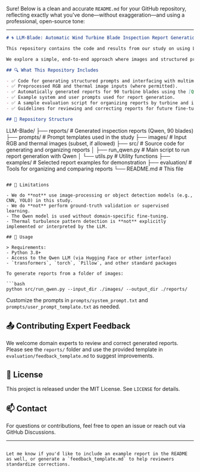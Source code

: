 Sure! Below is a clean and accurate `README.md` for your GitHub repository, reflecting exactly what you've done—without exaggeration—and using a professional, open-source tone:

---

```markdown
# 🌀 LLM-Blade: Automatic Wind Turbine Blade Inspection Report Generation

This repository contains the code and results from our study on using Large Language Models (LLMs) to automatically generate wind turbine blade inspection reports directly from RGB (visual) and thermal images.

We explore a simple, end-to-end approach where images and structured prompts are passed to multimodal LLMs to generate human-readable inspection summaries.

## 🔍 What This Repository Includes

- ✅ Code for generating structured prompts and interfacing with multimodal LLMs.
- ✅ Preprocessed RGB and thermal image inputs (where permitted).
- ✅ Automatically generated reports for 90 turbine blades using the [Qwen LLM](https://huggingface.co/Qwen).
- ✅ Example system and user prompts used for report generation.
- ✅ A sample evaluation script for organizing reports by turbine and image metadata.
- ✅ Guidelines for reviewing and correcting reports for future fine-tuning.

## 📁 Repository Structure

```
LLM-Blade/
├── reports/               # Generated inspection reports (Qwen, 90 blades)
├── prompts/               # Prompt templates used in the study
├── images/                # Input RGB and thermal images (subset, if allowed)
├── src/                   # Source code for generating and organizing reports
│   ├── run_qwen.py        # Main script to run report generation with Qwen
│   └── utils.py           # Utility functions
├── examples/              # Selected report examples for demonstration
├── evaluation/            # Tools for organizing and comparing reports
└── README.md              # This file
```

## 🚧 Limitations

- We do **not** use image-processing or object detection models (e.g., CNN, YOLO) in this study.
- We do **not** perform ground-truth validation or supervised learning.
- The Qwen model is used without domain-specific fine-tuning.
- Thermal turbulence pattern detection is **not** explicitly implemented or interpreted by the LLM.

## 📌 Usage

> Requirements:
- Python 3.8+
- Access to the Qwen LLM (via Hugging Face or other interface)
- `transformers`, `torch`, `Pillow`, and other standard packages

To generate reports from a folder of images:

```bash
python src/run_qwen.py --input_dir ./images/ --output_dir ./reports/
```

Customize the prompts in `prompts/system_prompt.txt` and `prompts/user_prompt_template.txt` as needed.

## 📤 Contributing Expert Feedback

We welcome domain experts to review and correct generated reports. Please see the `reports/` folder and use the provided template in `evaluation/feedback_template.md` to suggest improvements.

## 📄 License

This project is released under the MIT License. See `LICENSE` for details.

## 📫 Contact

For questions or contributions, feel free to open an issue or reach out via GitHub Discussions.

---
```

Let me know if you'd like to include an example report in the README as well, or generate a `feedback_template.md` to help reviewers standardize corrections.

